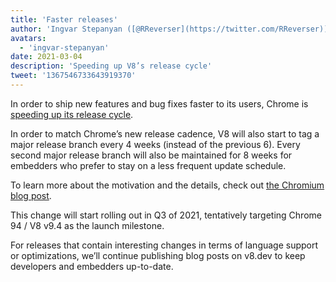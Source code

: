 ```yaml
---
title: 'Faster releases'
author: 'Ingvar Stepanyan ([@RReverser](https://twitter.com/RReverser))'
avatars:
  - 'ingvar-stepanyan'
date: 2021-03-04
description: 'Speeding up V8’s release cycle'
tweet: '1367546733643919370'
---
```

In order to ship new features and bug fixes faster to its users, Chrome is [speeding up its release cycle](https://developer.chrome.com/blog/faster-release-cycle/).

In order to match Chrome’s new release cadence, V8 will also start to tag a major release branch every 4 weeks (instead of the previous 6). Every second major release branch will also be maintained for 8 weeks for embedders who prefer to stay on a less frequent update schedule.

<!--truncate-->
To learn more about the motivation and the details, check out [the Chromium blog post](https://blog.chromium.org/2021/03/speeding-up-release-cycle.html).

This change will start rolling out in Q3 of 2021, tentatively targeting Chrome 94 / V8 v9.4 as the launch milestone.

For releases that contain interesting changes in terms of language support or optimizations, we’ll continue publishing blog posts on v8.dev to keep developers and embedders up-to-date.
